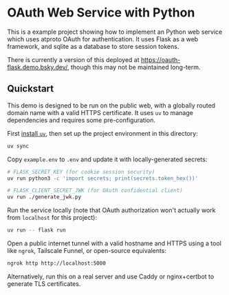 # OAuth Web Service with Python

This is a example project showing how to implement an Python web service which uses atproto OAuth for authentication. It uses Flask as a web framework, and sqlite as a database to store session tokens.

There is currently a version of this deployed at <https://oauth-flask.demo.bsky.dev/>, though this may not be maintained long-term.


## Quickstart

This demo is designed to be run on the public web, with a globally routed domain name with a valid HTTPS certificate. It uses `uv` to manage dependencies and requires some pre-configuration.

First [install `uv`](https://docs.astral.sh/uv/getting-started/installation/), then set up the project environment in this directory:

```bash
uv sync
```

Copy `example.env` to `.env` and update it with locally-generated secrets:

```bash
# FLASK_SECRET_KEY (for cookie session security)
uv run python3 -c 'import secrets; print(secrets.token_hex())'

# FLASK_CLIENT_SECRET_JWK (for OAuth confidential client)
uv run ./generate_jwk.py
```

Run the service locally (note that OAuth authorization won't actually work from `localhost` for this project):

```bash
uv run -- flask run
```

Open a public internet tunnel with a valid hostname and HTTPS using a tool like `ngrok`, Tailscale Funnel, or open-source equivalents:

```bash
ngrok http http://localhost:5000
```

Alternatively, run this on a real server and use Caddy or nginx+certbot to generate TLS certificates.
